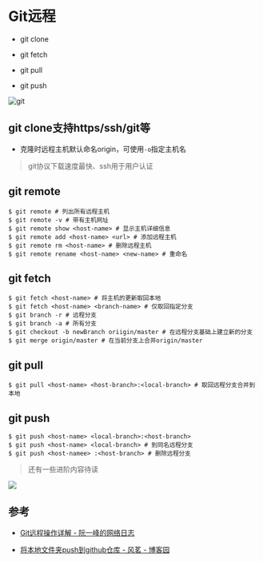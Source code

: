 # Git远程

- git clone

- git fetch

- git pull

- git push

![git](http://ruanyifeng.com/blogimg/asset/2014/bg2014061202.jpg)

## git clone支持https/ssh/git等

- 克隆时远程主机默认命名origin，可使用`-o`指定主机名

> git协议下载速度最快、ssh用于用户认证

## git remote

```shell
$ git remote # 列出所有远程主机
$ git remote -v # 带有主机网址
$ git remote show <host-name> # 显示主机详细信息
$ git remote add <host-name> <url> # 添加远程主机
$ git remote rm <host-name> # 删除远程主机
$ git remote rename <host-name> <new-name> # 重命名
```

## git fetch

```shell
$ git fetch <host-name> # 将主机的更新取回本地
$ git fetch <host-name> <branch-name> # 仅取回指定分支
$ git branch -r # 远程分支
$ git branch -a # 所有分支
$ git checkout -b newBranch oriigin/master # 在远程分支基础上建立新的分支
$ git merge origin/master # 在当前分支上合并origin/master
```

## git pull

```shell
$ git pull <host-name> <host-branch>:<local-branch> # 取回远程分支合并到本地
```

## git push

```shell
$ git push <host-name> <local-branch>:<host-branch>
$ git push <host-name> <local-branch> # 到同名远程分支
$ git push <host-namee> :<host-branch> # 删除远程分支
```

> 还有一些进阶内容待读

![](https://images2015.cnblogs.com/blog/987101/201703/987101-20170307170555016-1139738856.png)

## 参考

- [Git远程操作详解 - 阮一峰的网络日志](https://www.ruanyifeng.com/blog/2014/06/git_remote.html)

- [将本地文件夹push到github仓库 - 风茗 - 博客园](https://www.cnblogs.com/njqa/p/6515713.html)
